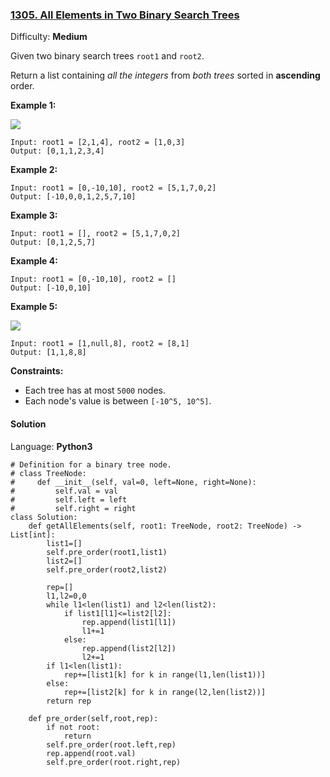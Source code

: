 ### [1305\. All Elements in Two Binary Search Trees](https://leetcode.com/problems/all-elements-in-two-binary-search-trees/)

Difficulty: **Medium**


Given two binary search trees `root1` and `root2`.

Return a list containing _all the integers_ from _both trees_ sorted in **ascending** order.

**Example 1:**

![](https://assets.leetcode.com/uploads/2019/12/18/q2-e1.png)

```
Input: root1 = [2,1,4], root2 = [1,0,3]
Output: [0,1,1,2,3,4]
```

**Example 2:**

```
Input: root1 = [0,-10,10], root2 = [5,1,7,0,2]
Output: [-10,0,0,1,2,5,7,10]
```

**Example 3:**

```
Input: root1 = [], root2 = [5,1,7,0,2]
Output: [0,1,2,5,7]
```

**Example 4:**

```
Input: root1 = [0,-10,10], root2 = []
Output: [-10,0,10]
```

**Example 5:**

![](https://assets.leetcode.com/uploads/2019/12/18/q2-e5-.png)

```
Input: root1 = [1,null,8], root2 = [8,1]
Output: [1,1,8,8]
```

**Constraints:**

*   Each tree has at most `5000` nodes.
*   Each node's value is between `[-10^5, 10^5]`.


#### Solution

Language: **Python3**

```python3
# Definition for a binary tree node.
# class TreeNode:
#     def __init__(self, val=0, left=None, right=None):
#         self.val = val
#         self.left = left
#         self.right = right
class Solution:
    def getAllElements(self, root1: TreeNode, root2: TreeNode) -> List[int]:
        list1=[]
        self.pre_order(root1,list1)
        list2=[]
        self.pre_order(root2,list2)
        
        rep=[]
        l1,l2=0,0
        while l1<len(list1) and l2<len(list2):
            if list1[l1]<=list2[l2]:
                rep.append(list1[l1])
                l1+=1
            else:
                rep.append(list2[l2])
                l2+=1
        if l1<len(list1):
            rep+=[list1[k] for k in range(l1,len(list1))]
        else:
            rep+=[list2[k] for k in range(l2,len(list2))]
        return rep
        
    def pre_order(self,root,rep):
        if not root:
            return
        self.pre_order(root.left,rep)
        rep.append(root.val)
        self.pre_order(root.right,rep)
```

